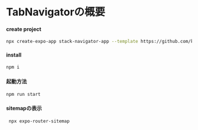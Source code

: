 # TabNavigatorの概要

#### create project
```zsh
npx create-expo-app stack-navigator-app --template https://github.com/kadikraman/expo-starter

```
#### install
```zsh
npm i
```

#### 起動方法
```zsh
npm run start
```
#### sitemapの表示
```zsh
 npx expo-router-sitemap
```
